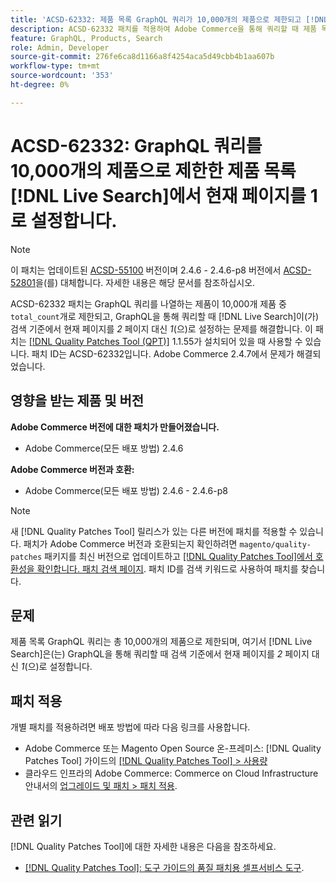 ```yaml
---
title: 'ACSD-62332: 제품 목록 GraphQL 쿼리가 10,000개의 제품으로 제한되고 [!DNL Live Search] 현재 페이지를 1로 설정합니다.'
description: ACSD-62332 패치를 적용하여 Adobe Commerce을 통해 쿼리할 때 제품 목록 GraphQL 쿼리가 10,000개 제품의 total_count로 제한되고  [!DNL Live Search] 현재 페이지를 검색 기준에서 *2* 페이지 대신 *1* 로 설정하는 GraphQL 문제를 해결합니다.
feature: GraphQL, Products, Search
role: Admin, Developer
source-git-commit: 276fe6ca8d1166a8f4254aca5d49cbb4b1aa607b
workflow-type: tm+mt
source-wordcount: '353'
ht-degree: 0%

---
```


# ACSD-62332: GraphQL 쿼리를 10,000개의 제품으로 제한한 제품 목록 [!DNL Live Search]에서 현재 페이지를 1로 설정합니다.

>[!NOTE]
>
>이 패치는 업데이트된 [ACSD-55100](/help/tools/quality-patches-tool/patches-available-in-qpt/v1-1-46/acsd-55100-graphql-does-not-return-products-beyond-10k-in-the-search-results.md) 버전이며 2.4.6 - 2.4.6-p8 버전에서 [ACSD-52801](/help/tools/quality-patches-tool/patches-available-in-qpt/v1-1-40/acsd-52801-graphql-product-filter-query-not-showing-partial-match-results.md)을(를) 대체합니다. 자세한 내용은 해당 문서를 참조하십시오.

ACSD-62332 패치는 GraphQL 쿼리를 나열하는 제품이 10,000개 제품 중 `total_count`개로 제한되고, GraphQL을 통해 쿼리할 때 [!DNL Live Search]이(가) 검색 기준에서 현재 페이지를 *2* 페이지 대신 *1*(으)로 설정하는 문제를 해결합니다. 이 패치는 [[!DNL Quality Patches Tool (QPT)]](/help/tools/quality-patches-tool/quality-patches-tool-to-self-serve-quality-patches.md) 1.1.55가 설치되어 있을 때 사용할 수 있습니다. 패치 ID는 ACSD-62332입니다. Adobe Commerce 2.4.7에서 문제가 해결되었습니다.

## 영향을 받는 제품 및 버전

**Adobe Commerce 버전에 대한 패치가 만들어졌습니다.**

* Adobe Commerce(모든 배포 방법) 2.4.6

**Adobe Commerce 버전과 호환:**

* Adobe Commerce(모든 배포 방법) 2.4.6 - 2.4.6-p8

>[!NOTE]
>
>새 [!DNL Quality Patches Tool] 릴리스가 있는 다른 버전에 패치를 적용할 수 있습니다. 패치가 Adobe Commerce 버전과 호환되는지 확인하려면 `magento/quality-patches` 패키지를 최신 버전으로 업데이트하고 [[!DNL Quality Patches Tool]에서 호환성을 확인합니다. 패치 검색 페이지](https://experienceleague.adobe.com/tools/commerce-quality-patches/index.html). 패치 ID를 검색 키워드로 사용하여 패치를 찾습니다.

## 문제

제품 목록 GraphQL 쿼리는 총 10,000개의 제품으로 제한되며, 여기서 [!DNL Live Search]은(는) GraphQL을 통해 쿼리할 때 검색 기준에서 현재 페이지를 *2* 페이지 대신 *1*(으)로 설정합니다.

## 패치 적용

개별 패치를 적용하려면 배포 방법에 따라 다음 링크를 사용합니다.

* Adobe Commerce 또는 Magento Open Source 온-프레미스: [!DNL Quality Patches Tool] 가이드의 [[!DNL Quality Patches Tool] > 사용량](/help/tools/quality-patches-tool/usage.md)
* 클라우드 인프라의 Adobe Commerce: Commerce on Cloud Infrastructure 안내서의 [업그레이드 및 패치 > 패치 적용](https://experienceleague.adobe.com/docs/commerce-cloud-service/user-guide/develop/upgrade/apply-patches.html).


## 관련 읽기

[!DNL Quality Patches Tool]에 대한 자세한 내용은 다음을 참조하세요.

* [[!DNL Quality Patches Tool]: 도구 가이드의 품질 패치용 셀프서비스 도구](/help/tools/quality-patches-tool/quality-patches-tool-to-self-serve-quality-patches.md).
